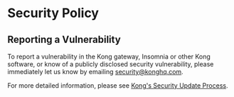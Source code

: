 # Security Policy

## Reporting a Vulnerability
To report a vulnerability in the Kong gateway, Insomnia or other Kong software, or know of a publicly disclosed security vulnerability, please immediately let us know by emailing security@konghq.com.

For more detailed information, please see [Kong's Security Update Process](https://docs.konghq.com/gateway-oss/latest/kong-security-update-process/#reporting-a-vulnerability).
